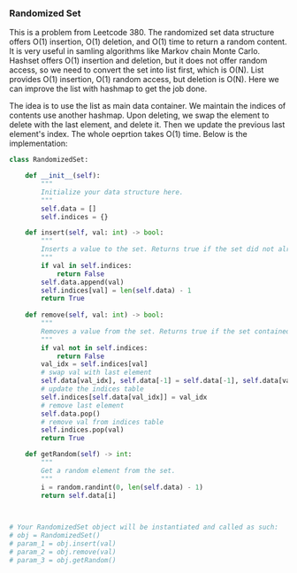 ### Randomized Set
This is a problem from Leetcode 380. The randomized set data structure offers O(1) insertion, O(1) deletion, and O(1) time to return a random content. It is very useful in samling algorithms like Markov chain Monte Carlo. Hashset offers O(1) insertion and deletion, but it does not offer random access, so we need to convert the set into list first, which is O(N). List provides O(1) insertion, O(1) random access, but deletion is O(N). Here we can improve the list with hashmap to get the job done.   

The idea is to use the list as main data container. We maintain the indices of contents use another hashmap. Upon deleting, we swap the element to delete with the last element, and delete it. Then we update the previous last element's index. The whole oeprtion takes O(1) time. Below is the implementation:
```python
class RandomizedSet:

    def __init__(self):
        """
        Initialize your data structure here.
        """
        self.data = []
        self.indices = {}        

    def insert(self, val: int) -> bool:
        """
        Inserts a value to the set. Returns true if the set did not already contain the specified element.
        """
        if val in self.indices:
            return False
        self.data.append(val)
        self.indices[val] = len(self.data) - 1
        return True
    
    def remove(self, val: int) -> bool:
        """
        Removes a value from the set. Returns true if the set contained the specified element.
        """
        if val not in self.indices:
            return False
        val_idx = self.indices[val]
        # swap val with last element
        self.data[val_idx], self.data[-1] = self.data[-1], self.data[val_idx]
        # update the indices table
        self.indices[self.data[val_idx]] = val_idx
        # remove last element
        self.data.pop()
        # remove val from indices table
        self.indices.pop(val)
        return True

    def getRandom(self) -> int:
        """
        Get a random element from the set.
        """
        i = random.randint(0, len(self.data) - 1)
        return self.data[i]
        


# Your RandomizedSet object will be instantiated and called as such:
# obj = RandomizedSet()
# param_1 = obj.insert(val)
# param_2 = obj.remove(val)
# param_3 = obj.getRandom()
```